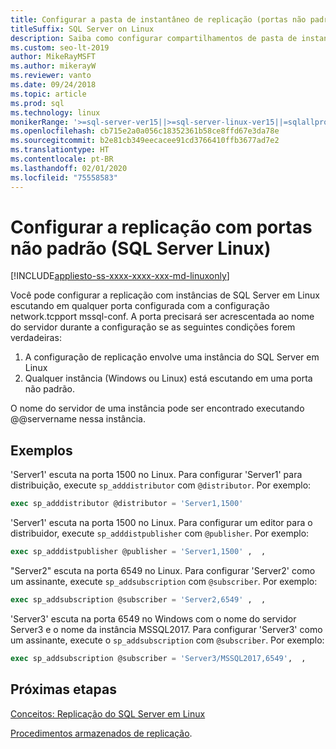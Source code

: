 ```yaml
---
title: Configurar a pasta de instantâneo de replicação (portas não padrão)
titleSuffix: SQL Server on Linux
description: Saiba como configurar compartilhamentos de pasta de instantâneo com portas não padrão para a replicação do SQL Server em Linux.
ms.custom: seo-lt-2019
author: MikeRayMSFT
ms.author: mikerayW
ms.reviewer: vanto
ms.date: 09/24/2018
ms.topic: article
ms.prod: sql
ms.technology: linux
monikerRange: '>=sql-server-ver15||>=sql-server-linux-ver15||=sqlallproducts-allversions'
ms.openlocfilehash: cb715e2a0a056c18352361b58ce8ffd67e3da78e
ms.sourcegitcommit: b2e81cb349eecacee91cd3766410ffb3677ad7e2
ms.translationtype: HT
ms.contentlocale: pt-BR
ms.lasthandoff: 02/01/2020
ms.locfileid: "75558583"
---
```

# <a name="configure-replication-with-non-default-ports-sql-server-linux"></a>Configurar a replicação com portas não padrão (SQL Server Linux)

[!INCLUDE[appliesto-ss-xxxx-xxxx-xxx-md-linuxonly](../includes/appliesto-ss-xxxx-xxxx-xxx-md-linuxonly.md)]

Você pode configurar a replicação com instâncias de SQL Server em Linux escutando em qualquer porta configurada com a configuração network.tcpport mssql-conf. A porta precisará ser acrescentada ao nome do servidor durante a configuração se as seguintes condições forem verdadeiras:

1. A configuração de replicação envolve uma instância do SQL Server em Linux
2. Qualquer instância (Windows ou Linux) está escutando em uma porta não padrão. 

O nome do servidor de uma instância pode ser encontrado executando @@servername nessa instância.

## <a name="examples"></a>Exemplos

'Server1' escuta na porta 1500 no Linux. Para configurar 'Server1' para distribuição, execute `sp_adddistributor` com `@distributor`. Por exemplo: 

```sql
exec sp_adddistributor @distributor = 'Server1,1500'
```

'Server1' escuta na porta 1500 no Linux. Para configurar um editor para o distribuidor, execute `sp_adddistpublisher` com `@publisher`. Por exemplo:

```sql
exec sp_adddistpublisher @publisher = 'Server1,1500' ,  ,  
```

"Server2" escuta na porta 6549 no Linux. Para configurar 'Server2' como um assinante, execute `sp_addsubscription` com `@subscriber`. Por exemplo:

```sql
exec sp_addsubscription @subscriber = 'Server2,6549' ,  ,  
```

'Server3' escuta na porta 6549 no Windows com o nome do servidor Server3 e o nome da instância MSSQL2017. Para configurar 'Server3' como um assinante, execute o `sp_addsubscription` com `@subscriber`. Por exemplo:

```sql
exec sp_addsubscription @subscriber = 'Server3/MSSQL2017,6549',  ,  
```

## <a name="next-steps"></a>Próximas etapas

[Conceitos: Replicação do SQL Server em Linux](sql-server-linux-replication.md)

[Procedimentos armazenados de replicação](../relational-databases/system-stored-procedures/replication-stored-procedures-transact-sql.md).


